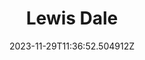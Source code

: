 ---
title: "Lewis Dale"
category: "IndieWeb & Personal Blogs"
site_url: https://lewisdale.dev
feed_url: https://lewisdale.dev/feed/
date: 2023-11-29T11:36:52.504912Z
domain: lewisdale.dev

---